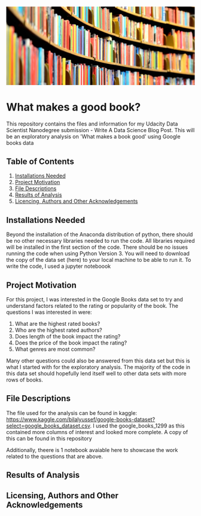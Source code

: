 ![alt text](https://github.com/shakes98/What-makes-a-good-book-/blob/main/book%20shelf%20photo.jpg "Photo of Books")

# What makes a good book?
This repository contains the files and information for my Udacity Data Scientist Nanodegree submission - Write A Data Science Blog Post. This will be an exploratory analysis on 'What makes a book good' using Google books data

## Table of Contents
1. [Installations Needed](#installations-needed)
2. [Project Motivation](#project-motivation)
3. [File Descriptions](#file-descriptions)
4. [Results of Analysis](#results-of-analysis)
5. [Licencing, Authors and Other Acknowledgements](#licensing-authors-and-other-acknowledgements)

## Installations Needed
Beyond the installation of the Anaconda distribution of python, there should be no other necessary libraries needed to run the code. All libraries required will be installed in the first section of the code. There should be no issues running the code when using Python Version 3. 
You will need to download the copy of the data set (here) to your local machine to be able to run it. To write the code, I used a jupyter noteboook

## Project Motivation
For this project, I was interested in the Google Books data set to try and understand factors related to the rating or popularity of the book. The questions I was interested in were: 
1. What are the highest rated books?
2. Who are the highest rated authors?
3. Does length of the book impact the rating?
4. Does the price of the book impact the rating?
5. What genres are most common?

Many other questions could also be answered from this data set but this is what I started with for the exploratory analysis. The majority of the code in this data set should hopefully lend itself well to other data sets with more rows of books.

## File Descriptions
The file used for the analysis can be found in kaggle: https://www.kaggle.com/bilalyussef/google-books-dataset?select=google_books_dataset.csv. I used the google_books_1299 as this contained more columns of interest and looked more complete. A copy of this can be found in this repository

Additionally, theere is 1 notebook avaiable here to showcase the work related to the questions that are above. 

## Results of Analysis

## Licensing, Authors and Other Acknowledgements





